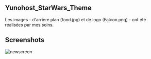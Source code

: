 ## Yunohost_StarWars_Theme

Les images - d'arrière plan (fond.jpg) et de logo  (Falcon.png) - ont été réalisées par mes soins.

## Screenshots

![newscreen](https://forum.yunohost.org/uploads/default/optimized/2X/c/c6e4914768e32ace8b0c700b6a673666ca66eb33_2_690x344.jpeg)
